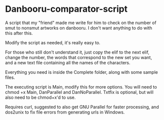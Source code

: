 # Danbooru-comparator-script

A script that my "friend" made me write for him to check on the number of smut to nonsmut artworks on danbooru. I don't want anything to do with this after this.

Modify the script as needed, it's really easy to.

For those who still don't understand it, just copy the elif to the next elif, change the number, the words that correspond to the new set you want, and a new text file containing all the names of the characters.

Everything you need is inside the Complete folder, along with some sample files.

The executing script is Main, modify this for more options. You will need to chmod +x Main, DanParallel and DanNoParallel. Txtfix is optional, but will also need to be chmod+x'd to use.

Requires curl, suggested to also get GNU Parallel for faster processing, and dos2unix to fix file errors from generating urls in Windows.
